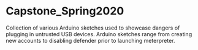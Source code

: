 # Capstone_Spring2020
Collection of various Arduino sketches used to showcase dangers of plugging in untrusted USB devices.  Arduino sketches range from creating new accounts to disabling defender prior to launching meterpreter.
